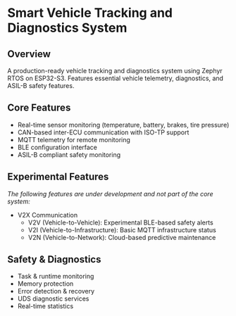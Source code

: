 # Smart Vehicle Tracking and Diagnostics System

## Overview
A production-ready vehicle tracking and diagnostics system using Zephyr RTOS on ESP32-S3. Features essential vehicle telemetry, diagnostics, and ASIL-B safety features.

## Core Features
- Real-time sensor monitoring (temperature, battery, brakes, tire pressure)
- CAN-based inter-ECU communication with ISO-TP support
- MQTT telemetry for remote monitoring
- BLE configuration interface
- ASIL-B compliant safety monitoring

## Experimental Features
*The following features are under development and not part of the core system:*
- V2X Communication
  - V2V (Vehicle-to-Vehicle): Experimental BLE-based safety alerts
  - V2I (Vehicle-to-Infrastructure): Basic MQTT infrastructure status
  - V2N (Vehicle-to-Network): Cloud-based predictive maintenance

## Safety & Diagnostics
- Task & runtime monitoring
- Memory protection
- Error detection & recovery
- UDS diagnostic services
- Real-time statistics
